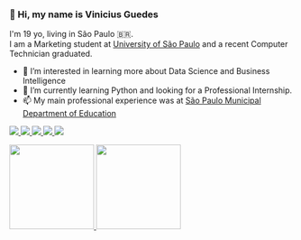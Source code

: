 ### 👋 Hi, my name is Vinicius Guedes
I'm 19 yo, living in São Paulo 🇧🇷. <br>
I am a Marketing student at <a href="https://en.wikipedia.org/wiki/University_of_S%C3%A3o_Paulo">University of São Paulo</a> and a recent Computer Technician graduated. 

- 👀 I’m interested in learning more about Data Science and Business Intelligence
- 🌱 I’m currently learning Python and looking for a Professional Internship.
- 📫 My main professional experience was at <a href="https://educacao.sme.prefeitura.sp.gov.br/">São Paulo Municipal Department of Education</a>

<a href="https://www.linkedin.com/in/vinicius-g7"> <img src="https://img.shields.io/badge/LinkedIn-0077B5?style=for-the-badge&logo=linkedin&logoColor=white" /> </a>
<a href="https://medium.com/@talvezcavini"> <img src="https://img.shields.io/badge/Medium-12100E?style=for-the-badge&logo=medium&logoColor=white" /> </a>
<a href="https://www.instagram.com/talvezcavini"> <img src="https://img.shields.io/badge/Instagram-E4405F?style=for-the-badge&logo=instagram&logoColor=white" /> </a>
<a href="https://www.twitter.com/castorguedes"> <img src="https://img.shields.io/badge/Twitter-1DA1F2?style=for-the-badge&logo=twitter&logoColor=white" /> </a>
<a href="https://www.tiktok.com/@redutismo"> <img src="https://img.shields.io/badge/TikTok-000000?style=for-the-badge&logo=tiktok&logoColor=white" /> </a>



<div>
<a href="https://github.com/seu-usuário-aqui">
<img height="150em" src="https://github-readme-stats.vercel.app/api/top-langs/?username=talvezcavini&layout=compact&langs_count=7&theme=dracula"/>
<img height="150em" src="https://github-readme-stats.vercel.app/api?username=talvezcavini&show_icons=true&theme=dracula&include_all_commits=true&count_private=true"/>
</div>
  
<!---
talvezcavini/talvezcavini is a ✨ special ✨ repository because its `README.md` (this file) appears on your GitHub profile.
You can click the Preview link to take a look at your changes.
--->
